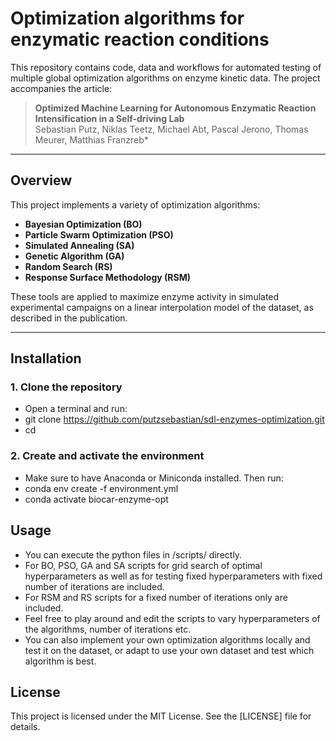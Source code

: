 # Optimization algorithms for enzymatic reaction conditions

This repository contains code, data and workflows for automated testing of multiple global optimization algorithms on enzyme kinetic data. The project accompanies the article:

> **Optimized Machine Learning for Autonomous Enzymatic Reaction Intensification in a Self-driving Lab**  
> Sebastian Putz, Niklas Teetz, Michael Abt, Pascal Jerono, Thomas Meurer, Matthias Franzreb* 

---

## Overview

This project implements a variety of optimization algorithms:
- **Bayesian Optimization (BO)**
- **Particle Swarm Optimization (PSO)**
- **Simulated Annealing (SA)**
- **Genetic Algorithm (GA)**
- **Random Search (RS)**
- **Response Surface Methodology (RSM)**

These tools are applied to maximize enzyme activity in simulated experimental campaigns on a linear interpolation model of the dataset, as described in the publication.

---

## Installation

### 1. Clone the repository

- Open a terminal and run: 
- git clone https://github.com/putzsebastian/sdl-enzymes-optimization.git
- cd <your-repo>

### 2. Create and activate the environment
- Make sure to have Anaconda or Miniconda installed. Then run:
- conda env create -f environment.yml
- conda activate biocar-enzyme-opt

## Usage
- You can execute the python files in /scripts/ directly.
- For BO, PSO, GA and SA scripts for grid search of optimal hyperparameters as well as for testing fixed hyperparameters with fixed number of iterations are included.
- For RSM and RS scripts for a fixed number of iterations only are included.
- Feel free to play around and edit the scripts to vary hyperparameters of the algorithms, number of iterations etc.
- You can also implement your own optimization algorithms locally and test it on the dataset, or adapt to use your own dataset and test which algorithm is best.

## License

This project is licensed under the MIT License. See the [LICENSE] file for details.
